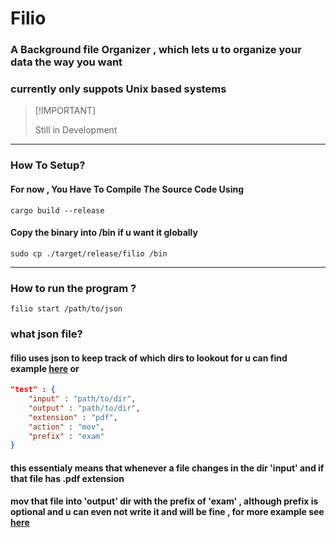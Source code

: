 # Filio
### A Background file Organizer , which lets u to organize your data the way you want
### currently only suppots Unix based systems

> \[!IMPORTANT]
>
> Still in Development

<hr>

### How To Setup?
#### For now , You Have To Compile The Source Code Using
```shell
cargo build --release
```

#### Copy the binary into /bin if u want it globally
```
sudo cp ./target/release/filio /bin
``` 

<hr>

### How to run the program ?
```shell
filio start /path/to/json
```

### what json file?
#### filio uses json to keep track of which dirs to lookout for u can find example [here](./examples/) or
```json
"test" : {
    "input" : "path/to/dir",
    "output" : "path/to/dir",
    "extension" : "pdf",
    "action" : "mov",
    "prefix" : "exam"
}

```
#### this essentialy means that whenever a file changes in the dir 'input' and if that file has .pdf extension
#### mov that file into 'output' dir with the prefix of 'exam' , although prefix is optional and u can even  not write it and will be fine , for more example see [here](./examples/)